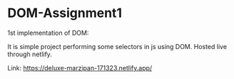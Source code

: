 # DOM-Assignment1
1st implementation of DOM:

It is simple project performing some selectors in js using DOM.
Hosted live through netlify.

Link:   https://deluxe-marzipan-171323.netlify.app/
